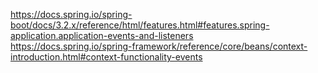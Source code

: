 
https://docs.spring.io/spring-boot/docs/3.2.x/reference/html/features.html#features.spring-application.application-events-and-listeners  
https://docs.spring.io/spring-framework/reference/core/beans/context-introduction.html#context-functionality-events
